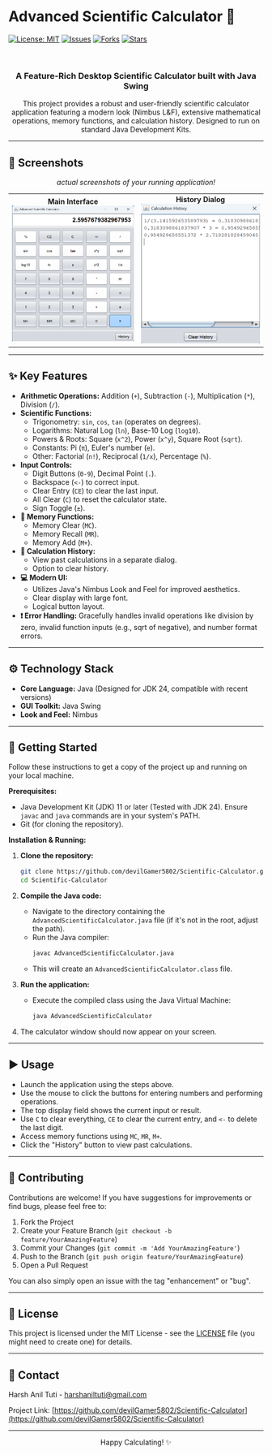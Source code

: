# Advanced Scientific Calculator 🧮

[![License: MIT](https://img.shields.io/badge/License-MIT-yellow.svg)](https://opensource.org/licenses/MIT)
[![Issues](https://img.shields.io/github/issues/devilGamer5802/Scientific-Calculator)](https://github.com/devilGamer5802/Scientific-Calculator/issues)
[![Forks](https://img.shields.io/github/forks/devilGamer5802/Scientific-Calculator?style=social)](https://github.com/devilGamer5802/Scientific-Calculator/network/members)
[![Stars](https://img.shields.io/github/stars/devilGamer5802/Scientific-Calculator?style=social)](https://github.com/devilGamer5802/Scientific-Calculator/stargazers)

<br/>

<p align="center">
  <!-- Optional: Add your project logo/icon here if you have one -->
  <!-- <img src="docs/logo.png" alt="Calculator Icon" width="120"/> -->
</p>

<h3 align="center">A Feature-Rich Desktop Scientific Calculator built with Java Swing</h3>

<p align="center">
  This project provides a robust and user-friendly scientific calculator application featuring a modern look (Nimbus L&F), extensive mathematical operations, memory functions, and calculation history. Designed to run on standard Java Development Kits.
</p>

---

## 📸 Screenshots

<p align="center">
  <em>actual screenshots of your running application!</em>
</p>
<table align="center">
  <tr>
    <td align="center"><strong>Main Interface</strong><br/><img src="MAIN.png" alt="Calculator Main Interface" width="400"/></td>
    <td align="center"><strong>History Dialog</strong><br/><img src="HISTORY.png" alt="History Dialog" width="400"/></td>
  </tr>
  <!-- Add more screenshots if needed -->
</table>

---

## ✨ Key Features

*   **Arithmetic Operations:** Addition (`+`), Subtraction (`-`), Multiplication (`*`), Division (`/`).
*   **Scientific Functions:**
    *   Trigonometry: `sin`, `cos`, `tan` (operates on degrees).
    *   Logarithms: Natural Log (`ln`), Base-10 Log (`log10`).
    *   Powers & Roots: Square (`x^2`), Power (`x^y`), Square Root (`sqrt`).
    *   Constants: Pi (`π`), Euler's number (`e`).
    *   Other: Factorial (`n!`), Reciprocal (`1/x`), Percentage (`%`).
*   **Input Controls:**
    *   Digit Buttons (`0-9`), Decimal Point (`.`).
    *   Backspace (`<-`) to correct input.
    *   Clear Entry (`CE`) to clear the last input.
    *   All Clear (`C`) to reset the calculator state.
    *   Sign Toggle (`±`).
*   **💾 Memory Functions:**
    *   Memory Clear (`MC`).
    *   Memory Recall (`MR`).
    *   Memory Add (`M+`).
*   **📜 Calculation History:**
    *   View past calculations in a separate dialog.
    *   Option to clear history.
*   **💻 Modern UI:**
    *   Utilizes Java's Nimbus Look and Feel for improved aesthetics.
    *   Clear display with large font.
    *   Logical button layout.
*   **❗ Error Handling:** Gracefully handles invalid operations like division by zero, invalid function inputs (e.g., sqrt of negative), and number format errors.

---

## ⚙️ Technology Stack

*   **Core Language:** Java (Designed for JDK 24, compatible with recent versions)
*   **GUI Toolkit:** Java Swing
*   **Look and Feel:** Nimbus

---

## 🔧 Getting Started

Follow these instructions to get a copy of the project up and running on your local machine.

**Prerequisites:**

*   Java Development Kit (JDK) 11 or later (Tested with JDK 24). Ensure `javac` and `java` commands are in your system's PATH.
*   Git (for cloning the repository).

**Installation & Running:**

1.  **Clone the repository:**
    ```bash
    git clone https://github.com/devilGamer5802/Scientific-Calculator.git
    cd Scientific-Calculator
    ```

2.  **Compile the Java code:**
    *   Navigate to the directory containing the `AdvancedScientificCalculator.java` file (if it's not in the root, adjust the path).
    *   Run the Java compiler:
        ```bash
        javac AdvancedScientificCalculator.java
        ```
    *   This will create an `AdvancedScientificCalculator.class` file.

3.  **Run the application:**
    *   Execute the compiled class using the Java Virtual Machine:
        ```bash
        java AdvancedScientificCalculator
        ```

4.  The calculator window should now appear on your screen.

---

## ▶️ Usage

*   Launch the application using the steps above.
*   Use the mouse to click the buttons for entering numbers and performing operations.
*   The top display field shows the current input or result.
*   Use `C` to clear everything, `CE` to clear the current entry, and `<-` to delete the last digit.
*   Access memory functions using `MC`, `MR`, `M+`.
*   Click the "History" button to view past calculations.

---

## 🤝 Contributing

Contributions are welcome! If you have suggestions for improvements or find bugs, please feel free to:

1.  Fork the Project
2.  Create your Feature Branch (`git checkout -b feature/YourAmazingFeature`)
3.  Commit your Changes (`git commit -m 'Add YourAmazingFeature'`)
4.  Push to the Branch (`git push origin feature/YourAmazingFeature`)
5.  Open a Pull Request

You can also simply open an issue with the tag "enhancement" or "bug".

---

## 📄 License

This project is licensed under the MIT License - see the [LICENSE](LICENSE) file (you might need to create one) for details.

---

## 📧 Contact

Harsh Anil Tuti - [harshaniltuti@gmail.com](mailto:harshaniltuti@gmail.com)

Project Link: [https://github.com/devilGamer5802/Scientific-Calculator](https://github.com/devilGamer5802/Scientific-Calculator)

---

<p align="center">Happy Calculating! ✨</p>
